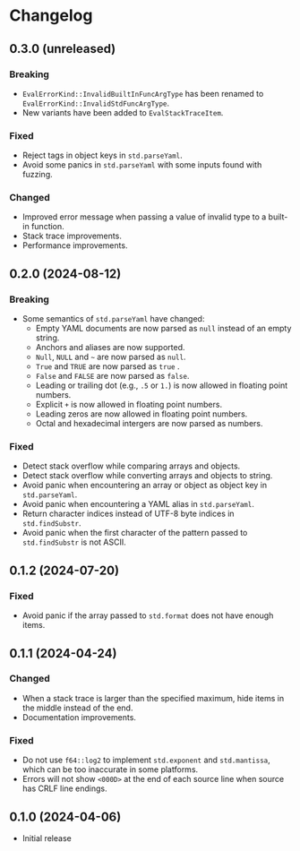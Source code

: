# Changelog

## 0.3.0 (unreleased)

### Breaking

- `EvalErrorKind::InvalidBuiltInFuncArgType` has been renamed to
  `EvalErrorKind::InvalidStdFuncArgType`.
- New variants have been added to `EvalStackTraceItem`.

### Fixed

- Reject tags in object keys in `std.parseYaml`.
- Avoid some panics in `std.parseYaml` with some inputs found with fuzzing.

### Changed

- Improved error message when passing a value of invalid type to a built-in function.
- Stack trace improvements.
- Performance improvements.

## 0.2.0 (2024-08-12)

### Breaking

- Some semantics of `std.parseYaml` have changed:
  - Empty YAML documents are now parsed as `null` instead of an empty string.
  - Anchors and aliases are now supported.
  - `Null`, `NULL` and `~` are now parsed as `null`.
  - `True` and `TRUE` are now parsed as `true` .
  - `False` and `FALSE` are now parsed as `false`.
  - Leading or trailing dot (e.g., `.5` or `1.`) is now allowed in floating
    point numbers.
  - Explicit `+` is now allowed in floating point numbers.
  - Leading zeros are now allowed in floating point numbers.
  - Octal and hexadecimal intergers are now parsed as numbers.

### Fixed

- Detect stack overflow while comparing arrays and objects.
- Detect stack overflow while converting arrays and objects to string.
- Avoid panic when encountering an array or object as object key in
  `std.parseYaml`.
- Avoid panic when encountering a YAML alias in `std.parseYaml`.
- Return character indices instead of UTF-8 byte indices in `std.findSubstr`.
- Avoid panic when the first character of the pattern passed to `std.findSubstr`
  is not ASCII.

## 0.1.2 (2024-07-20)

### Fixed

- Avoid panic if the array passed to `std.format` does not have enough items.

## 0.1.1 (2024-04-24)

### Changed

- When a stack trace is larger than the specified maximum, hide items in the
  middle instead of the end.
- Documentation improvements.

### Fixed

- Do not use `f64::log2` to implement `std.exponent` and `std.mantissa`, which
  can be too inaccurate in some platforms.
- Errors will not show `<000D>` at the end of each source line when source has
  CRLF line endings.

## 0.1.0 (2024-04-06)

- Initial release
